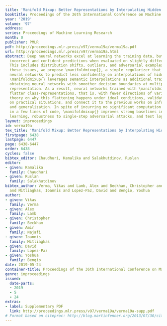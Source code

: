 ```yaml
---
title: 'Manifold Mixup: Better Representations by Interpolating Hidden States'
booktitle: Proceedings of the 36th International Conference on Machine Learning
year: '2019'
volume: '97'
address: 
series: Proceedings of Machine Learning Research
month: 0
publisher: PMLR
pdf: http://proceedings.mlr.press/v97/verma19a/verma19a.pdf
url: http://proceedings.mlr.press/v97/verma19a.html
abstract: Deep neural networks excel at learning the training data, but often provide
  incorrect and confident predictions when evaluated on slightly different test examples.
  This includes distribution shifts, outliers, and adversarial examples. To address
  these issues, we propose \manifoldmixup{}, a simple regularizer that encourages
  neural networks to predict less confidently on interpolations of hidden representations.
  \manifoldmixup{} leverages semantic interpolations as additional training signal,
  obtaining neural networks with smoother decision boundaries at multiple levels of
  representation. As a result, neural networks trained with \manifoldmixup{} learn
  flatter class-representations, that is, with fewer directions of variance. We prove
  theory on why this flattening happens under ideal conditions, validate it empirically
  on practical situations, and connect it to the previous works on information theory
  and generalization. In spite of incurring no significant computation and being implemented
  in a few lines of code, \manifoldmixup{} improves strong baselines in supervised
  learning, robustness to single-step adversarial attacks, and test log-likelihood.
layout: inproceedings
id: verma19a
tex_title: 'Manifold Mixup: Better Representations by Interpolating Hidden States'
firstpage: 6438
lastpage: 6447
page: 6438-6447
order: 6438
cycles: false
bibtex_editor: Chaudhuri, Kamalika and Salakhutdinov, Ruslan
editor:
- given: Kamalika
  family: Chaudhuri
- given: Ruslan
  family: Salakhutdinov
bibtex_author: Verma, Vikas and Lamb, Alex and Beckham, Christopher and Najafi, Amir
  and Mitliagkas, Ioannis and Lopez-Paz, David and Bengio, Yoshua
author:
- given: Vikas
  family: Verma
- given: Alex
  family: Lamb
- given: Christopher
  family: Beckham
- given: Amir
  family: Najafi
- given: Ioannis
  family: Mitliagkas
- given: David
  family: Lopez-Paz
- given: Yoshua
  family: Bengio
date: 2019-05-24
container-title: Proceedings of the 36th International Conference on Machine Learning
genre: inproceedings
issued:
  date-parts:
  - 2019
  - 5
  - 24
extras:
- label: Supplementary PDF
  link: http://proceedings.mlr.press/v97/verma19a/verma19a-supp.pdf
# Format based on citeproc: http://blog.martinfenner.org/2013/07/30/citeproc-yaml-for-bibliographies/
---
```


